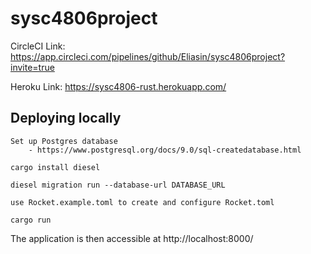 # sysc4806project

CircleCI Link: https://app.circleci.com/pipelines/github/Eliasin/sysc4806project?invite=true

Heroku Link: https://sysc4806-rust.herokuapp.com/

## Deploying locally

```
Set up Postgres database
    - https://www.postgresql.org/docs/9.0/sql-createdatabase.html

cargo install diesel

diesel migration run --database-url DATABASE_URL

use Rocket.example.toml to create and configure Rocket.toml

cargo run
```

The application is then accessible at http://localhost:8000/
